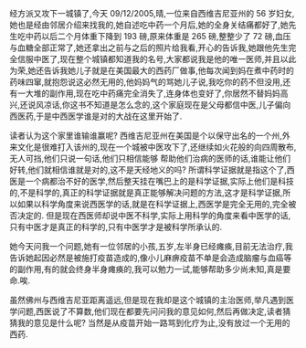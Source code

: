 经方派又攻下一城镇了,今天 09/12/2005,晴,一位来自西维吉尼亚州的 56 岁妇女,她也是经由邻居介绍来找我的,她自述吃中药一个月后,她的全身关结痛都好了,她先生吃中药以后二个月体重下降到 193 磅,原来体重是 265 磅,整整少了 72 磅,血压与血糖全部正常了,她还拿出之前与之后的照片给我看,开心的告诉我,她跟他先生完全信服中医了,现在整个城镇都知道我的名号,大家都说我是他的唯一医师,并且以此为荣,她还告诉我她儿子就是在美国最大的西药厂做事,他每次闻到妈在煮中药时的药味四窜,就抱怨说这必然无用的,他妈妈气的骂她儿子说,我吃你的药不但没用,还有一大堆的副作用,现在吃中药痛完全消失了,连身体也变好了,你居然不替妈妈高兴,还说风凉话,你这书不知道是怎么念的,这个家庭现在是父母都信中医,儿子偏向西医药,于是中西医学谁是对的大战在这里开始了.

读者认为这个家里谁输谁赢呢? 西维吉尼亚州在美国是个以保守出名的一个州,外来文化是很难打入该州的,现在一个城被中医攻下了,还继续如火花般的向四周散布,无人可挡,他们只说一句话,他们只相信能够 帮助他们治病的医师的话,谁能让他们好转,他们就相信谁就是对的,这不是天经地义的吗? 所谓科学证据就是指这个了,西医是一个病都治不好的医学,然后整天挂在嘴巴上的是科学证据,实际上他们是科技的,不是科学的,真正的科学证据就是真正能够解决问题的方法,这才是科学证据,所以如果以科学角度来说西医学的话,就是在科学证据上,西医学是完全无用的,完全被否决定的. 但是现在西医师却说中医不科学,实际上用科学的角度来看中医学的话,只有中医才是真正的科学的,只有中医学才是被科学所承认的.

她今天问我一个问题,她有一位邻居的小孩,五岁,左半身已经瘫痪,目前无法治疗,我告诉她起因必然是被施打疫苗造成的,像小儿麻痹疫苗不单是会造成脑瘤与血癌等的副作用,有的就会终身半身瘫痪的,我可以勉力一试,能够帮助多少尚未知,真是要命.唉.

虽然佛州与西维吉尼亚距离遥远,但是现在我却是这个城镇的主治医师,举凡遇到医学问题,西医说了不算数,他们现在都要先问问我的意见如何,然后再做决定,读者猜猜我的意见是什么呢? 当然是从疫苗开始一路骂到化疗为止,没有放过一个无用的西药.
